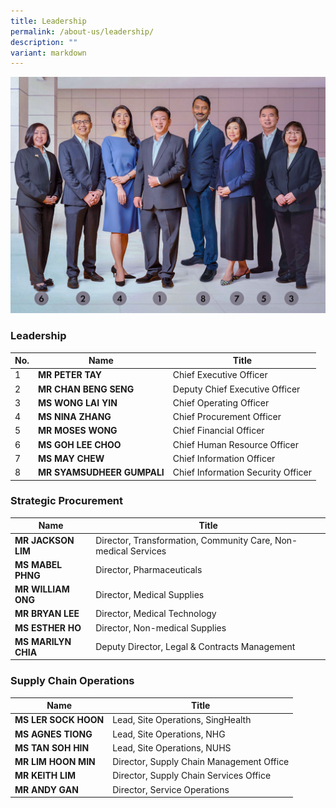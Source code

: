```yaml
---
title: Leadership
permalink: /about-us/leadership/
description: ""
variant: markdown
---
```

![](/images/About%20Us/2024_jun_21_alps_c_suites_group_shot.png)

### Leadership

|No.| Name | Title |
| -------- | -------- | -------- |
| 1 | **MR PETER TAY** | Chief Executive Officer |
| 2 | **MR CHAN BENG SENG** | Deputy Chief Executive Officer |
| 3 | **MS WONG LAI YIN** | Chief Operating Officer |
| 4 | **MS NINA ZHANG** | Chief Procurement Officer |
| 5 | **MR MOSES WONG** | Chief Financial Officer |
| 6 | **MS GOH LEE CHOO** | Chief Human Resource Officer |
| 7 | **MS MAY CHEW** | Chief Information Officer |
| 8 | **MR SYAMSUDHEER GUMPALI** | Chief Information Security Officer |

### Strategic Procurement

| Name | Title |
| -------- | -------- |
| **MR JACKSON LIM** | Director, Transformation, Community Care, Non-medical Services |
| **MS MABEL PHNG** | Director, Pharmaceuticals |
| **MR WILLIAM ONG** | Director, Medical Supplies |
| **MR BRYAN LEE** | Director, Medical Technology |
| **MS ESTHER HO** | Director, Non-medical Supplies |
| **MS MARILYN CHIA** | Deputy Director, Legal & Contracts Management |

### Supply Chain Operations

| Name | Title |
| -------- | -------- |
| **MS LER SOCK HOON** | Lead, Site Operations, SingHealth |
| **MS AGNES TIONG** | Lead, Site Operations, NHG |
| **MS TAN SOH HIN** | Lead, Site Operations, NUHS |
| **MR LIM HOON MIN** | Director, Supply Chain Management Office |
| **MR KEITH LIM** | Director, Supply Chain Services Office |
| **MR ANDY GAN** | Director, Service Operations|